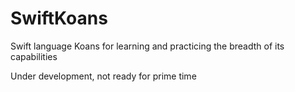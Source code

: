 # SwiftKoans
Swift language Koans for learning and practicing the breadth of its capabilities

Under development, not ready for prime time
